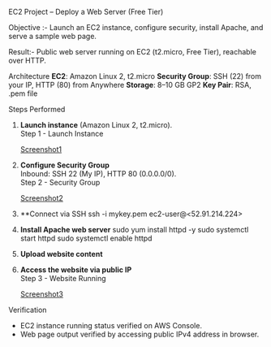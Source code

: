  EC2 Project – Deploy a Web Server (Free Tier)

 Objective :- Launch an EC2 instance, configure security, install Apache, and serve a sample web page.

Result:- Public web server running on EC2 (t2.micro, Free Tier), reachable over HTTP.

 Architecture
**EC2**: Amazon Linux 2, t2.micro
 **Security Group**: SSH (22) from your IP, HTTP (80) from Anywhere
 **Storage**: 8–10 GB GP2
 **Key Pair**: RSA, .pem file

 Steps Performed

1. **Launch instance** (Amazon Linux 2, t2.micro).  
   Step 1 - Launch Instance

   [Screenshot1](Images/ss1.png)

2. **Configure Security Group**  
   Inbound: SSH 22 (My IP), HTTP 80 (0.0.0.0/0).  
   Step 2 - Security Group

    [Screenshot2](https://github.com/Varunkumarmaroju/Aws-Projects/raw/main/EC2%2FProjects%2FP1%2Fimages%2Fss3.png)

4. **Connect via SSH
    ssh -i mykey.pem ec2-user@<52.91.214.224>

5. **Install Apache web server**
   sudo yum install httpd -y
   sudo systemctl start httpd
   sudo systemctl enable httpd


6. **Upload website content**

7. **Access the website via public IP**  
Step 3 - Website Running

     [Screenshot3](https://github.com/Varunkumarmaroju/Aws-Projects/raw/main/EC2%2FProjects%2FP1%2Fimages%2Fss1.png)


  Verification  
- EC2 instance running status verified on AWS Console.
- Web page output verified by accessing public IPv4 address in browser.




